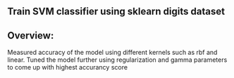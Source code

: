 ## Train SVM classifier using sklearn digits dataset

## Overview:
Measured accuracy of the model using different kernels such as rbf and linear.
Tuned the model further using regularization and gamma parameters to come up with highest accurancy score

